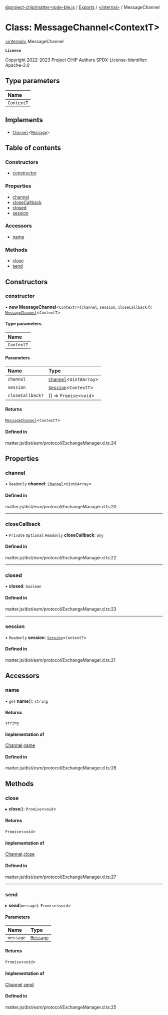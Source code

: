 [@project-chip/matter-node-ble.js](../README.md) / [Exports](../modules.md) / [\<internal\>](../modules/internal_.md) / MessageChannel

# Class: MessageChannel\<ContextT\>

[\<internal\>](../modules/internal_.md).MessageChannel

**`License`**

Copyright 2022-2023 Project CHIP Authors
SPDX-License-Identifier: Apache-2.0

## Type parameters

| Name |
| :------ |
| `ContextT` |

## Implements

- [`Channel`](../interfaces/internal_.Channel.md)\<[`Message`](../interfaces/internal_.Message.md)\>

## Table of contents

### Constructors

- [constructor](internal_.MessageChannel.md#constructor)

### Properties

- [channel](internal_.MessageChannel.md#channel)
- [closeCallback](internal_.MessageChannel.md#closecallback)
- [closed](internal_.MessageChannel.md#closed)
- [session](internal_.MessageChannel.md#session)

### Accessors

- [name](internal_.MessageChannel.md#name)

### Methods

- [close](internal_.MessageChannel.md#close)
- [send](internal_.MessageChannel.md#send)

## Constructors

### constructor

• **new MessageChannel**\<`ContextT`\>(`channel`, `session`, `closeCallback?`): [`MessageChannel`](internal_.MessageChannel.md)\<`ContextT`\>

#### Type parameters

| Name |
| :------ |
| `ContextT` |

#### Parameters

| Name | Type |
| :------ | :------ |
| `channel` | [`Channel`](../interfaces/internal_.Channel.md)\<`Uint8Array`\> |
| `session` | [`Session`](../interfaces/internal_.Session.md)\<`ContextT`\> |
| `closeCallback?` | () => `Promise`\<`void`\> |

#### Returns

[`MessageChannel`](internal_.MessageChannel.md)\<`ContextT`\>

#### Defined in

matter.js/dist/esm/protocol/ExchangeManager.d.ts:24

## Properties

### channel

• `Readonly` **channel**: [`Channel`](../interfaces/internal_.Channel.md)\<`Uint8Array`\>

#### Defined in

matter.js/dist/esm/protocol/ExchangeManager.d.ts:20

___

### closeCallback

• `Private` `Optional` `Readonly` **closeCallback**: `any`

#### Defined in

matter.js/dist/esm/protocol/ExchangeManager.d.ts:22

___

### closed

• **closed**: `boolean`

#### Defined in

matter.js/dist/esm/protocol/ExchangeManager.d.ts:23

___

### session

• `Readonly` **session**: [`Session`](../interfaces/internal_.Session.md)\<`ContextT`\>

#### Defined in

matter.js/dist/esm/protocol/ExchangeManager.d.ts:21

## Accessors

### name

• `get` **name**(): `string`

#### Returns

`string`

#### Implementation of

[Channel](../interfaces/internal_.Channel.md).[name](../interfaces/internal_.Channel.md#name)

#### Defined in

matter.js/dist/esm/protocol/ExchangeManager.d.ts:26

## Methods

### close

▸ **close**(): `Promise`\<`void`\>

#### Returns

`Promise`\<`void`\>

#### Implementation of

[Channel](../interfaces/internal_.Channel.md).[close](../interfaces/internal_.Channel.md#close)

#### Defined in

matter.js/dist/esm/protocol/ExchangeManager.d.ts:27

___

### send

▸ **send**(`message`): `Promise`\<`void`\>

#### Parameters

| Name | Type |
| :------ | :------ |
| `message` | [`Message`](../interfaces/internal_.Message.md) |

#### Returns

`Promise`\<`void`\>

#### Implementation of

[Channel](../interfaces/internal_.Channel.md).[send](../interfaces/internal_.Channel.md#send)

#### Defined in

matter.js/dist/esm/protocol/ExchangeManager.d.ts:25
